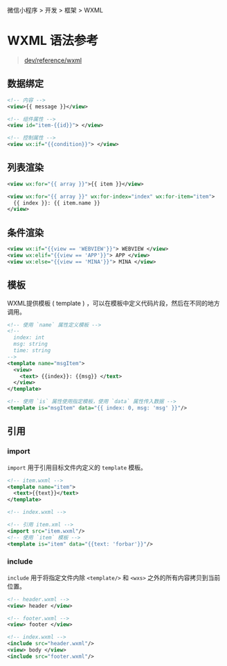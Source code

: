 微信小程序 > 开发 > 框架 > WXML

# WXML 语法参考

> [dev/reference/wxml](https://developers.weixin.qq.com/miniprogram/dev/reference/wxml/)

## 数据绑定

```xml
<!-- 内容 -->
<view>{{ message }}</view>

<!-- 组件属性 -->
<view id="item-{{id}}"> </view>

<!-- 控制属性 -->
<view wx:if="{{condition}}"> </view>
```

## 列表渲染

```xml
<view wx:for="{{ array }}">{{ item }}</view>
```

```xml
<view wx:for="{{ array }}" wx:for-index="index" wx:for-item="item">
  {{ index }}: {{ item.name }}
</view>
```

## 条件渲染

```xml
<view wx:if="{{view == 'WEBVIEW'}}"> WEBVIEW </view>
<view wx:elif="{{view == 'APP'}}"> APP </view>
<view wx:else="{{view == 'MINA'}}"> MINA </view>
```

## 模板

WXML提供模板 ( template ) ，可以在模板中定义代码片段，然后在不同的地方调用。

```xml
<!-- 使用 `name` 属性定义模板 -->
<!--
  index: int
  msg: string
  time: string
-->
<template name="msgItem">
  <view>
    <text> {{index}}: {{msg}} </text>
  </view>
</template>

<!-- 使用 `is` 属性使用指定模板，使用 `data` 属性传入数据 -->
<template is="msgItem" data="{{ index: 0, msg: 'msg' }}"/>
```

## 引用

### import

`import` 用于引用目标文件内定义的 `template` 模板。

```xml
<!-- item.wxml -->
<template name="item">
  <text>{{text}}</text>
</template>
```

```xml
<!-- index.wxml -->

<!-- 引用 item.xml -->
<import src="item.wxml"/>
<!-- 使用 `item` 模板 -->
<template is="item" data="{{text: 'forbar'}}"/>
```

### include

`include` 用于将指定文件内除 `<template/>` 和 `<wxs>` 之外的所有内容拷贝到当前位置。

```xml
<!-- header.wxml -->
<view> header </view>
```

```xml
<!-- footer.wxml -->
<view> footer </view>
```

```xml
<!-- index.wxml -->
<include src="header.wxml"/>
<view> body </view>
<include src="footer.wxml"/>
```
